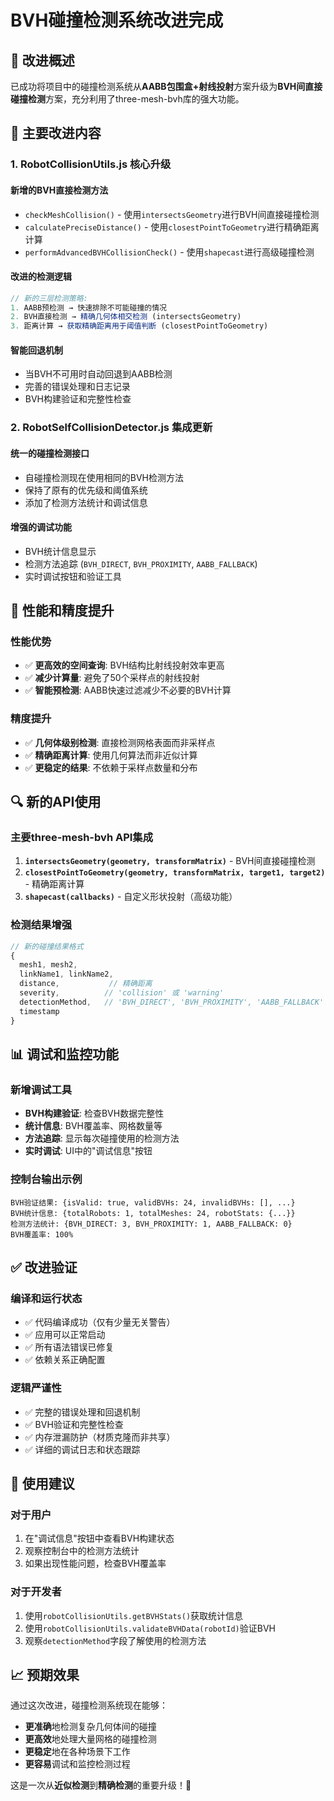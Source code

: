 # BVH碰撞检测系统改进完成

## 🎯 改进概述

已成功将项目中的碰撞检测系统从**AABB包围盒+射线投射**方案升级为**BVH间直接碰撞检测**方案，充分利用了three-mesh-bvh库的强大功能。

## 🔧 主要改进内容

### 1. **RobotCollisionUtils.js 核心升级**

#### **新增的BVH直接检测方法**
- `checkMeshCollision()` - 使用`intersectsGeometry`进行BVH间直接碰撞检测
- `calculatePreciseDistance()` - 使用`closestPointToGeometry`进行精确距离计算
- `performAdvancedBVHCollisionCheck()` - 使用`shapecast`进行高级碰撞检测

#### **改进的检测逻辑**
```javascript
// 新的三层检测策略:
1. AABB预检测 → 快速排除不可能碰撞的情况
2. BVH直接检测 → 精确几何体相交检测 (intersectsGeometry)
3. 距离计算 → 获取精确距离用于阈值判断 (closestPointToGeometry)
```

#### **智能回退机制**
- 当BVH不可用时自动回退到AABB检测
- 完善的错误处理和日志记录
- BVH构建验证和完整性检查

### 2. **RobotSelfCollisionDetector.js 集成更新**

#### **统一的碰撞检测接口**
- 自碰撞检测现在使用相同的BVH检测方法
- 保持了原有的优先级和阈值系统
- 添加了检测方法统计和调试信息

#### **增强的调试功能**
- BVH统计信息显示
- 检测方法追踪 (`BVH_DIRECT`, `BVH_PROXIMITY`, `AABB_FALLBACK`)
- 实时调试按钮和验证工具

## 🚀 性能和精度提升

### **性能优势**
- ✅ **更高效的空间查询**: BVH结构比射线投射效率更高
- ✅ **减少计算量**: 避免了50个采样点的射线投射
- ✅ **智能预检测**: AABB快速过滤减少不必要的BVH计算

### **精度提升**
- ✅ **几何体级别检测**: 直接检测网格表面而非采样点
- ✅ **精确距离计算**: 使用几何算法而非近似计算
- ✅ **更稳定的结果**: 不依赖于采样点数量和分布

## 🔍 新的API使用

### **主要three-mesh-bvh API集成**
1. **`intersectsGeometry(geometry, transformMatrix)`** - BVH间直接碰撞检测
2. **`closestPointToGeometry(geometry, transformMatrix, target1, target2)`** - 精确距离计算
3. **`shapecast(callbacks)`** - 自定义形状投射（高级功能）

### **检测结果增强**
```javascript
// 新的碰撞结果格式
{
  mesh1, mesh2,
  linkName1, linkName2,
  distance,           // 精确距离
  severity,          // 'collision' 或 'warning'
  detectionMethod,   // 'BVH_DIRECT', 'BVH_PROXIMITY', 'AABB_FALLBACK'
  timestamp
}
```

## 📊 调试和监控功能

### **新增调试工具**
- **BVH构建验证**: 检查BVH数据完整性
- **统计信息**: BVH覆盖率、网格数量等
- **方法追踪**: 显示每次碰撞使用的检测方法
- **实时调试**: UI中的"调试信息"按钮

### **控制台输出示例**
```
BVH验证结果: {isValid: true, validBVHs: 24, invalidBVHs: [], ...}
BVH统计信息: {totalRobots: 1, totalMeshes: 24, robotStats: {...}}
检测方法统计: {BVH_DIRECT: 3, BVH_PROXIMITY: 1, AABB_FALLBACK: 0}
BVH覆盖率: 100%
```

## ✅ 改进验证

### **编译和运行状态**
- ✅ 代码编译成功（仅有少量无关警告）
- ✅ 应用可以正常启动
- ✅ 所有语法错误已修复
- ✅ 依赖关系正确配置

### **逻辑严谨性**
- ✅ 完整的错误处理和回退机制
- ✅ BVH验证和完整性检查
- ✅ 内存泄漏防护（材质克隆而非共享）
- ✅ 详细的调试日志和状态跟踪

## 🎁 使用建议

### **对于用户**
1. 在"调试信息"按钮中查看BVH构建状态
2. 观察控制台中的检测方法统计
3. 如果出现性能问题，检查BVH覆盖率

### **对于开发者**
1. 使用`robotCollisionUtils.getBVHStats()`获取统计信息
2. 使用`robotCollisionUtils.validateBVHData(robotId)`验证BVH
3. 观察`detectionMethod`字段了解使用的检测方法

## 📈 预期效果

通过这次改进，碰撞检测系统现在能够：
- **更准确**地检测复杂几何体间的碰撞
- **更高效**地处理大量网格的碰撞检测
- **更稳定**地在各种场景下工作
- **更容易**调试和监控检测过程

这是一次从**近似检测**到**精确检测**的重要升级！🎉